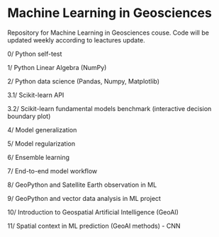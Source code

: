 # Machine Learning in Geosciences

Repository for Machine Learning in Geosciences couse. Code will be updated weekly according to leactures update. 

0/ Python self-test

1/ Python Linear Algebra (NumPy)

2/ Python data science (Pandas, Numpy, Matplotlib)

3.1/ Scikit-learn API

3.2/ Scikit-learn fundamental models benchmark (interactive decision boundary plot) 

4/ Model generalization

5/ Model regularization

6/ Ensemble learning

7/ End-to-end model workflow

8/ GeoPython and Satellite Earth observation in ML

9/ GeoPython and vector data analysis in ML project

10/ Introduction to Geospatial Artificial Intelligence (GeoAI)

11/ Spatial context in ML prediction (GeoAI methods) - CNN